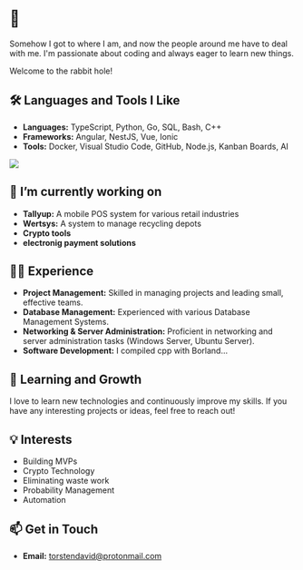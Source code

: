 
# 👋

Somehow I got to where I am, and now the people around me have to deal with me. 
I'm passionate about coding and always eager to learn new things.

Welcome to the rabbit hole!

## 🛠️ Languages and Tools I Like
- **Languages:** TypeScript, Python, Go, SQL, Bash, C++
- **Frameworks:** Angular, NestJS, Vue, Ionic
- **Tools:** Docker, Visual Studio Code, GitHub, Node.js, Kanban Boards, AI
<img src="https://github-readme-stats.vercel.app/api/top-langs/?username=voyager19878"/>

## 🔭 I’m currently working on
- **Tallyup:** A mobile POS system for various retail industries
- **Wertsys:** A system to manage recycling depots
- **Crypto tools**
- **electronig payment solutions** 

## 👨‍💼 Experience
- **Project Management:** Skilled in managing projects and leading small, effective teams.
- **Database Management:** Experienced with various Database Management Systems.
- **Networking & Server Administration:** Proficient in networking and server administration tasks (Windows Server, Ubuntu Server).
- **Software Development:** I compiled cpp with Borland...

## 🌱 Learning and Growth
I love to learn new technologies and continuously improve my skills. If you have any interesting projects or ideas, feel free to reach out!

## 💡 Interests
- Building MVPs
- Crypto Technology
- Eliminating waste work
- Probability Management
- Automation

## 📫 Get in Touch
- **Email:** torstendavid@protonmail.com

<!--
**fox-buddy/fox-buddy** is a ✨ _special_ ✨ repository because its `README.md` (this file) appears on your GitHub profile.

Here are some ideas to get you started:

- 🔭 I’m currently working on ...
- 🌱 I’m currently learning ...
- 👯 I’m looking to collaborate on ...
- 🤔 I’m looking for help with ...
- 💬 Ask me about ...
- 📫 How to reach me: ...
- 😄 Pronouns: ...
- ⚡ Fun fact: ...
-->
